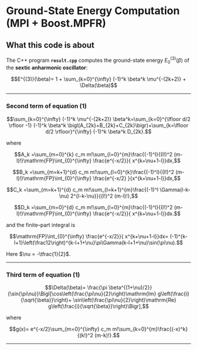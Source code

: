 # Ground-State Energy Computation (MPI + Boost.MPFR)

## What this code is about

The C++ program **`result.cpp`** computes the ground-state energy $E^{(3)}_0(\beta)$ of the **sextic anharmonic oscillator**:

$$E^{(3)}(\beta)= 1 + \sum_{k=0}^{\infty} (-1)^k \beta^k \mu^{-(2k+2)} + \Delta(\beta)$$

---

### Second term of equation (1)

$$\sum_{k=0}^{\infty} (-1)^k \mu^{-(2k+2)} \beta^k=\sum_{k=0}^{\lfloor d/2 \rfloor -1} (-1)^k \beta^k \bigl(A_{2k}+B_{2k}+C_{2k}\bigr)+\sum_{k=\lfloor d/2 \rfloor}^{\infty} (-1)^k \beta^k D_{2k}.$$

where

$$A_k =\sum_{m=0}^{k} c_m m!\sum_{l=0}^{m}\frac{(-1)^l}{(l!)^2 (m-l)!}\mathrm{FP}\int_{0}^{\infty} \frac{e^{-x/2}}{ x^{k+\nu+1-l}}dx,$$

$$B_k =\sum_{m=k+1}^{d} c_m m!\sum_{l=0}^{k}\frac{(-1)^l}{(l!)^2 (m-l)!}\mathrm{FP}\int_{0}^{\infty} \frac{e^{-x/2} }{x^{k+\nu+1-l}}dx,$$

$$C_k =\sum_{m=k+1}^{d} c_m m!\sum_{l=k+1}^{m}\frac{(-1)^l \Gamma(l-k-\nu) 2^{l-k-\nu}}{(l!)^2 (m-l)!},$$

$$D_k =\sum_{m=0}^{d} c_m m!\sum_{l=0}^{m}\frac{(-1)^l}{(l!)^2 (m-l)!}\mathrm{FP}\int_{0}^{\infty} \frac{e^{-x/2}}{ x^{k+\nu+1-l}}dx.$$

and the finite–part integral is

$$\mathrm{FP}\int_{0}^{\infty} \frac{e^{-x/2}}{ x^{k+\nu+1-l}}dx= (-1)^{k-l+1}\left(\frac12\right)^{k-l+1+\nu}\pi\Gamma(k-l+1+\nu)\sin(\pi\nu).$$

Here $\nu = -\tfrac{1}{2}$.

---

### Third term of equation (1)

$$\Delta(\beta)= \frac{\pi \beta^{(1+\nu)/2}}{\sin(\pi\nu)}\Bigl[\cos\left(\frac{\pi\nu}{2}\right)\mathrm{Im} g\left(\frac{i}{\sqrt{\beta}}\right)+ \sin\left(\frac{\pi\nu}{2}\right)\mathrm{Re} g\left(\frac{i}{\sqrt{\beta}}\right)\Bigr],$$

where

$$g(x)= e^{-x/2}\sum_{m=0}^{\infty} c_m m!\sum_{k=0}^{m}\frac{(-x)^k}{(k!)^2 (m-k)!}.$$

---

